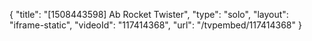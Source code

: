 {
    "title": "[1508443598] Ab Rocket Twister",
    "type": "solo",
    "layout": "iframe-static",
    "videoId": "117414368",
    "url": "\/tvpembed\/117414368"
}